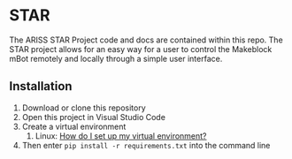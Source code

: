 # STAR
The ARISS STAR Project code and docs are contained within this repo.
The STAR project allows for an easy way for a user to control the Makeblock mBot remotely and locally through a simple user interface.

## Installation ##
1. Download or clone this repository
2. Open this project in Visual Studio Code
3. Create a virtual environment
    1. Linux: [How do I set up my virtual environment?](https://gist.github.com/GinoAvanzini/f0ed9c1a74ffce3f832c9fa68f19daba)
5. Then enter `pip install -r requirements.txt` into the command line
